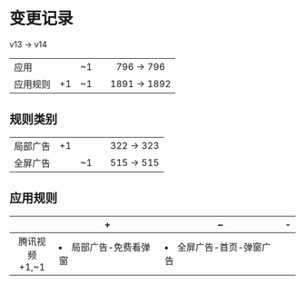 # 变更记录

v13 -> v14

||||||
|-|:-:|:-:|:-:|:-:|
|应用||~1||796 -> 796|
|应用规则|+1|~1||1891 -> 1892|

## 规则类别

||||||
|-|:-:|:-:|:-:|:-:|
|局部广告|+1|||322 -> 323|
|全屏广告||~1||515 -> 515|

## 应用规则

||+|~|-|
|:-:|-|-|-|
|腾讯视频<br>+1,~1|<li>局部广告-免费看弹窗|<li>全屏广告-首页-弹窗广告||
